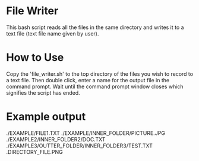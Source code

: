 # File Writer

This bash script reads all the files in the same directory and writes it to a text file (text file name given by user).

# How to Use

Copy the 'file_writer.sh' to the top directory of the files you wish to record to a text file. Then double click, enter a name for the output file in the command prompt. Wait until the command prompt window closes which signifies the script has ended.

# Example output

./EXAMPLE/FILE1.TXT
./EXAMPLE/INNER_FOLDER/PICTURE.JPG
./EXAMPLE2/INNER_FOLDER2/DOC.TXT
./EXAMPLE3/OUTTER_FOLDER/INNER_FOLDER3/TEST.TXT
.DIRECTORY_FILE.PNG
